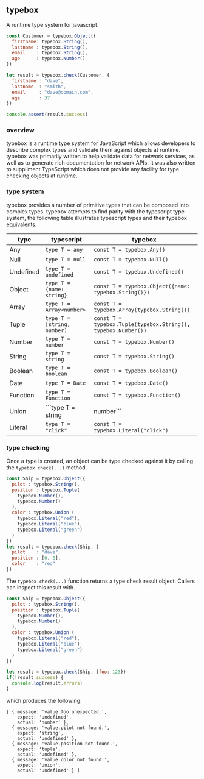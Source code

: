 ## typebox

A runtime type system for javascript.

```javascript
const Customer = typebox.Object({
  firstname: typebox.String(),
  lastname : typebox.String(),
  email    : typebox.String(),
  age      : typebox.Number()
})

let result = typebox.check(Customer, {
  firstname : "dave", 
  lastname  : "smith",
  email     : "dave@domain.com",
  age       : 37
})

console.assert(result.success)
```

### overview

typebox is a runtime type system for JavaScript which allows developers to describe complex types and validate 
them against objects at runtime. typebox was primarily written to help validate data for network services, as well 
as to generate rich documentation for network APIs. It was also written to suppliment TypeScript which does not
provide any facility for type checking objects at runtime.

### type system

typebox provides a number of primitive types that can be composed into complex types. typebox attempts to find parity
with the typescript type system, the following table illustrates typescript types and their typebox equivalents.

type         | typescript                                 | typebox
---          | ---                                        | --- 
Any          | ```type T = any```                         | ```const T = typebox.Any()``` |
Null         | ```type T = null```                        | ```const T = typebox.Null()```             |
Undefined    | ```type T = undefined```                   | ```const T = typebox.Undefined()```         |
Object       | ```type T = {name: string}```              | ```const T = typebox.Object({name: typebox.String()})```    |
Array        | ```type T = Array<number>```               | ```const T = typebox.Array(typebox.String())``` |
Tuple        | ```type T = [string, number]```            | ```const T = typebox.Tuple(typebox.String(), typebox.Number())``` |
Number       | ```type T = number```                      | ```const T = typebox.Number()``` |
String       | ```type T = string```                      | ```const T = typebox.String()``` |
Boolean      | ```type T = boolean```                     | ```const T = typebox.Boolean()``` |
Date         | ```type T = Date```                        | ```const T = typebox.Date()``` | 
Function     | ```type T = Function```                    | ```const T = typebox.Function()``` |
Union        | ```type T = string | number```             | ```const T = typebox.Union(typebox.String(), typebox.Number())``` |
Literal      | ```type T = "click"```                     | ```const T = typebox.Literal("click")``` |

### type checking

Once a type is created, an object can be type checked against it by calling the ```typebox.check(...)``` method.

```javascript
const Ship = typebox.Object({
  pilot : typebox.String(),
  position : typebox.Tuple(
    typebox.Number(), 
    typebox.Number()
  ),
  color : typebox.Union (
    typebox.Literal("red"), 
    typebox.Literal("blue"),
    typebox.Literal("green")
  )
})
let result = typebox.check(Ship, {
  pilot    : "dave",  
  position : [0, 0],   
  color    : "red"
})
```
The ```typebox.check(...)``` function returns a type check result object. Callers can inspect this result with.

```javascript
const Ship = typebox.Object({
  pilot : typebox.String(),
  position : typebox.Tuple(
    typebox.Number(), 
    typebox.Number()
  ),
  color : typebox.Union (
    typebox.Literal("red"), 
    typebox.Literal("blue"),
    typebox.Literal("green")
  )
})

let result = typebox.check(Ship, {foo: 123})
if(!result.success) {
  console.log(result.errors)
}
```
which produces the following.
```
[ { message: 'value.foo unexpected.',
    expect: 'undefined',
    actual: 'number' },
  { message: 'value.pilot not found.',
    expect: 'string',
    actual: 'undefined' },
  { message: 'value.position not found.',
    expect: 'tuple',
    actual: 'undefined' },
  { message: 'value.color not found.',
    expect: 'union',
    actual: 'undefined' } ]
```
